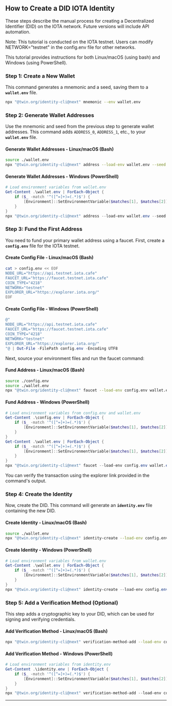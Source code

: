 ## How to Create a DID IOTA Identity

These steps describe the manual process for creating a Decentralized Identifier (DID) on the IOTA network. Future versions will include API automation.

Note: This tutorial is conducted on the IOTA testnet. Users can modify NETWORK="testnet" in the config.env file for other networks.

This tutorial provides instructions for both Linux/macOS (using bash) and Windows (using PowerShell).

### Step 1: Create a New Wallet

This command generates a mnemonic and a seed, saving them to a **`wallet.env`** file.

```sh
npx "@twin.org/identity-cli@next" mnemonic --env wallet.env
```

### Step 2: Generate Wallet Addresses

Use the mnemonic and seed from the previous step to generate wallet addresses. This command adds `ADDRESS_0`, `ADDRESS_1`, etc., to your **`wallet.env`** file.

#### Generate Wallet Addresses - Linux/macOS (Bash)

```bash
source ./wallet.env
npx "@twin.org/identity-cli@next" address --load-env wallet.env --seed $SEED --count 2 --env wallet.env --merge-env
```

#### Generate Wallet Addresses - Windows (PowerShell)

```powershell
# Load environment variables from wallet.env
Get-Content .\wallet.env | ForEach-Object {
    if ($_ -match '^([^=]+)=(.*)$') {
        [Environment]::SetEnvironmentVariable($matches[1], $matches[2])
    }
}
npx "@twin.org/identity-cli@next" address --load-env wallet.env --seed $env:SEED --count 2 --env wallet.env --merge-env
```

### Step 3: Fund the First Address

You need to fund your primary wallet address using a faucet. First, create a **`config.env`** file for the IOTA testnet.

#### Create Config File - Linux/macOS (Bash)

```bash
cat > config.env << EOF
NODE_URL="https://api.testnet.iota.cafe"
FAUCET_URL="https://faucet.testnet.iota.cafe"
COIN_TYPE="4218"
NETWORK="testnet"
EXPLORER_URL="https://explorer.iota.org/"
EOF
```

#### Create Config File - Windows (PowerShell)

```powershell
@"
NODE_URL="https://api.testnet.iota.cafe"
FAUCET_URL="https://faucet.testnet.iota.cafe"
COIN_TYPE="4218"
NETWORK="testnet"
EXPLORER_URL="https://explorer.iota.org/"
"@ | Out-File -FilePath config.env -Encoding UTF8
```

Next, source your environment files and run the faucet command:

#### Fund Address - Linux/macOS (Bash)

```bash
source ./config.env
source ./wallet.env
npx "@twin.org/identity-cli@next" faucet --load-env config.env wallet.env --address $ADDRESS_0 --network $NETWORK
```

#### Fund Address - Windows (PowerShell)

```powershell
# Load environment variables from config.env and wallet.env
Get-Content .\config.env | ForEach-Object {
    if ($_ -match '^([^=]+)=(.*)$') {
        [Environment]::SetEnvironmentVariable($matches[1], $matches[2])
    }
}
Get-Content .\wallet.env | ForEach-Object {
    if ($_ -match '^([^=]+)=(.*)$') {
        [Environment]::SetEnvironmentVariable($matches[1], $matches[2])
    }
}
npx "@twin.org/identity-cli@next" faucet --load-env config.env wallet.env --address $env:ADDRESS_0 --network $env:NETWORK
```

You can verify the transaction using the explorer link provided in the command's output.

### Step 4: Create the Identity

Now, create the DID. This command will generate an **`identity.env`** file containing the new DID.

#### Create Identity - Linux/macOS (Bash)

```bash
source ./wallet.env
npx "@twin.org/identity-cli@next" identity-create --load-env config.env wallet.env --seed $SEED --address-index 0 --env identity.env
```

#### Create Identity - Windows (PowerShell)

```powershell
# Load environment variables from wallet.env
Get-Content .\wallet.env | ForEach-Object {
    if ($_ -match '^([^=]+)=(.*)$') {
        [Environment]::SetEnvironmentVariable($matches[1], $matches[2])
    }
}
npx "@twin.org/identity-cli@next" identity-create --load-env config.env wallet.env --seed $env:SEED --address-index 0 --env identity.env
```

### Step 5: Add a Verification Method (Optional)

This step adds a cryptographic key to your DID, which can be used for signing and verifying credentials.

#### Add Verification Method - Linux/macOS (Bash)

```bash
npx "@twin.org/identity-cli@next" verification-method-add --load-env config.env wallet.env identity.env --seed $SEED --did $DID --type verificationMethod --env verification-method.env
```

#### Add Verification Method - Windows (PowerShell)

```powershell
# Load environment variables from identity.env
Get-Content .\identity.env | ForEach-Object {
    if ($_ -match '^([^=]+)=(.*)$') {
        [Environment]::SetEnvironmentVariable($matches[1], $matches[2])
    }
}
npx "@twin.org/identity-cli@next" verification-method-add --load-env config.env wallet.env identity.env --seed $env:SEED --did $env:DID --type verificationMethod --env verification-method.env
```

---
